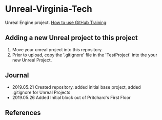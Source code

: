 # Unreal-Virginia-Tech
Unreal Engine project. 
[How to use GitHub Training](https://docs.google.com/presentation/d/1ucC6p7QOM7wmoIdBJhs1mHnz4R2gZBaIkAMVmGeYpfc/edit#slide=id.p) 

## Adding a new Unreal project to this project
1) Move your unreal project into this repository. 
2) Prior to upload, copy the '.gitignore' file in the 'TestProject' into the your new Unreal Project.

## Journal
- 2019.05.21 Created repository, added initial base project, added .gitignore for Unreal Projects
- 2019.05.26 Added Initial block out of Pritchard's First Floor

## References

